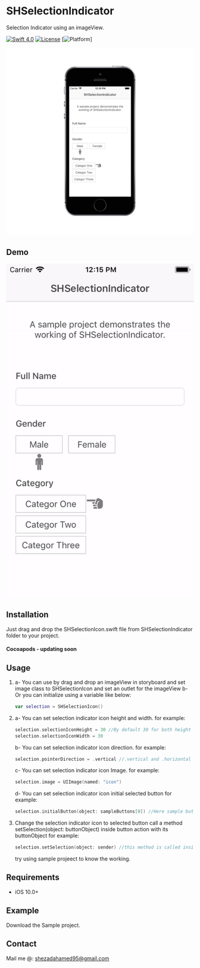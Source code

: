 # SHSelectionIndicator
Selection Indicator using an imageView.

[![Swift 4.0](https://img.shields.io/badge/Swift-4-orange.svg?style=flat)](https://developer.apple.com/swift/)
[![License](https://img.shields.io/badge/license-MIT-blue.svg?style=flat)](LICENSE)
[![Platform](https://img.shields.io/badge/platform-ios-blue.svg?style=flat)]

<img src="/Screenshots/Sample1.png" /> 

## Demo
<img src="/Screenshots/sample1.gif" />

## Installation
Just drag and drop the SHSelectionIcon.swift file from SHSelectionIndicator folder to your project.
#### Cocoapods - updating soon

## Usage

1. a- You can use by drag and drop an imageView in storyboard and set image class to SHSelectionIcon and set an outlet for the imageView
   b-  Or you can initialize using a variable like below:
   ```swift
   var selection = SHSelectionIcon()
   ```
2. a- You can set selection indicator icon height and width.
    for example:
    ```swift
    selection.selectionIconHeight = 30 //By default 30 for both height and width
    selection.selectionIconWidth = 30
    ```
    b- You can set selection indicator icon direction.
    for example: 
    ```swift
    selection.pointerDirection = .vertical //.vertical and .horizontal are available
    ```
    c- You can set selection indicator icon Image.
    for example:
    ```swift
    selection.image = UIImage(named: "icon")
    ```
    d- You can set selection indicator icon initial selected button
    for example:
    ```swift
    selection.initialButton(object: sampleButtons[0]) //Here sample buttons is a collection of buttons
    ```
3. Change the selection indicator icon to selected button
    call a method setSelection(object: buttonObject) inside button action with its buttonObject
    for example:
    ```swift
    selection.setSelection(object: sender) //this method is called inside action of selected button
    ```
    try using sample projeect to know the working.
    
## Requirements

* iOS 10.0+

## Example

Download the Sample project.

## Contact

Mail me @: shezadahamed95@gmail.com
